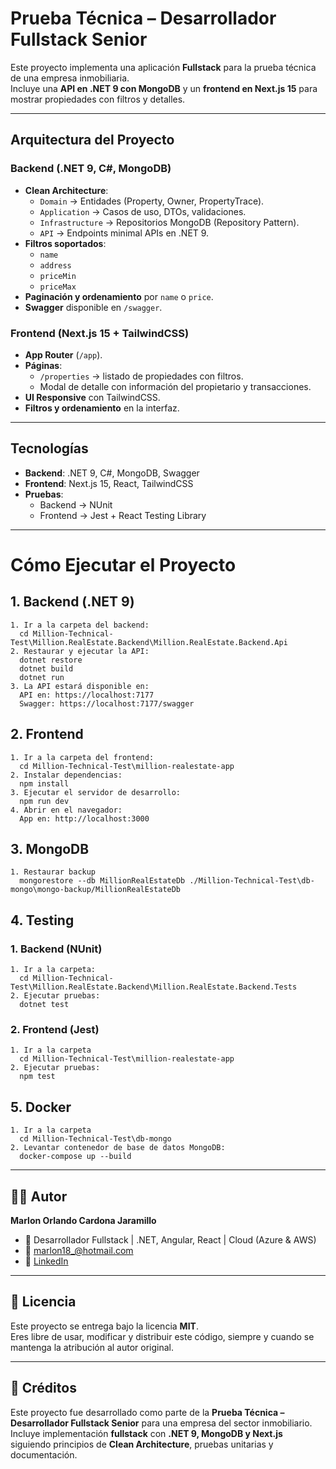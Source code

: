 # Prueba Técnica – Desarrollador Fullstack Senior

Este proyecto implementa una aplicación **Fullstack** para la prueba técnica de una empresa inmobiliaria.  
Incluye una **API en .NET 9 con MongoDB** y un **frontend en Next.js 15** para mostrar propiedades con filtros y detalles.  

---

## Arquitectura del Proyecto

### Backend (.NET 9, C#, MongoDB)
- **Clean Architecture**:
  - `Domain` → Entidades (Property, Owner, PropertyTrace).
  - `Application` → Casos de uso, DTOs, validaciones.
  - `Infrastructure` → Repositorios MongoDB (Repository Pattern).
  - `API` → Endpoints minimal APIs en .NET 9.
- **Filtros soportados**:
  - `name`
  - `address`
  - `priceMin`
  - `priceMax`
- **Paginación y ordenamiento** por `name` o `price`.
- **Swagger** disponible en `/swagger`.

### Frontend (Next.js 15 + TailwindCSS)
- **App Router** (`/app`).
- **Páginas**:
  - `/properties` → listado de propiedades con filtros.
  - Modal de detalle con información del propietario y transacciones.
- **UI Responsive** con TailwindCSS.
- **Filtros y ordenamiento** en la interfaz.

---

## Tecnologías
- **Backend**: .NET 9, C#, MongoDB, Swagger
- **Frontend**: Next.js 15, React, TailwindCSS
- **Pruebas**:
  - Backend → NUnit
  - Frontend → Jest + React Testing Library

---

# Cómo Ejecutar el Proyecto

## 1. Backend (.NET 9)
    1. Ir a la carpeta del backend:
      cd Million-Technical-Test\Million.RealEstate.Backend\Million.RealEstate.Backend.Api
    2. Restaurar y ejecutar la API:
      dotnet restore
      dotnet build
      dotnet run
    3. La API estará disponible en:
      API en: https://localhost:7177
      Swagger: https://localhost:7177/swagger

## 2. Frontend
    1. Ir a la carpeta del frontend:
      cd Million-Technical-Test\million-realestate-app
    2. Instalar dependencias:
      npm install
    3. Ejecutar el servidor de desarrollo:
      npm run dev
    4. Abrir en el navegador:
      App en: http://localhost:3000

## 3. MongoDB
    1. Restaurar backup
      mongorestore --db MillionRealEstateDb ./Million-Technical-Test\db-mongo\mongo-backup/MillionRealEstateDb

## 4. Testing
  ### 1. Backend (NUnit)
    1. Ir a la carpeta: 
      cd Million-Technical-Test\Million.RealEstate.Backend\Million.RealEstate.Backend.Tests
    2. Ejecutar pruebas:
      dotnet test

  ### 2. Frontend (Jest)
    1. Ir a la carpeta
      cd Million-Technical-Test\million-realestate-app
    2. Ejecutar pruebas: 
      npm test

## 5. Docker 
    1. Ir a la carpeta
      cd Million-Technical-Test\db-mongo
    2. Levantar contenedor de base de datos MongoDB:
      docker-compose up --build


---

## 👨‍💻 Autor

**Marlon Orlando Cardona Jaramillo**  
- 💼 Desarrollador Fullstack | .NET, Angular, React | Cloud (Azure & AWS) 
- 📧 marlon18_@hotmail.com
- 🔗 [LinkedIn](www.linkedin.com/in/marlon880215)

---

## 📄 Licencia

Este proyecto se entrega bajo la licencia **MIT**.  
Eres libre de usar, modificar y distribuir este código, siempre y cuando se mantenga la atribución al autor original.

---

## 🙌 Créditos

Este proyecto fue desarrollado como parte de la **Prueba Técnica – Desarrollador Fullstack Senior** para una empresa del sector inmobiliario.  
Incluye implementación **fullstack** con **.NET 9, MongoDB y Next.js** siguiendo principios de **Clean Architecture**, pruebas unitarias y documentación.
